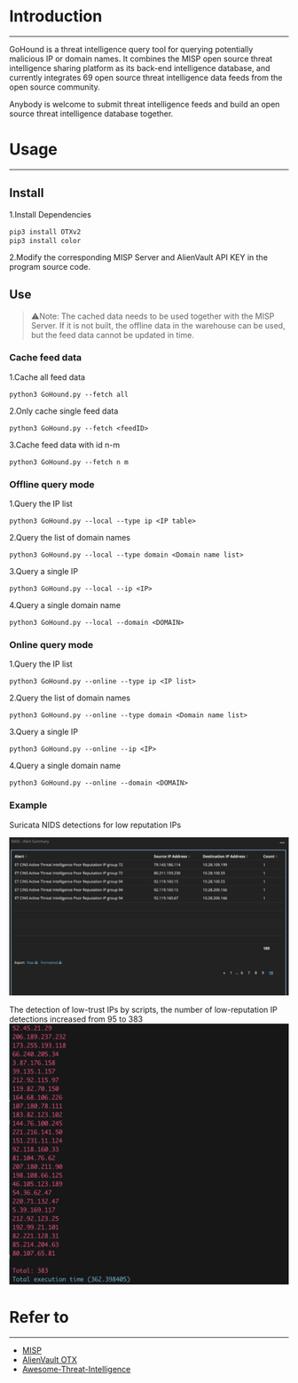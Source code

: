 # Introduction
----

GoHound is a threat intelligence query tool for querying potentially malicious IP or domain names. It combines the MISP open source threat intelligence sharing platform as its back-end intelligence database, and currently integrates 69 open source threat intelligence data feeds from the open source community.

Anybody is welcome to submit threat intelligence feeds and build an open source threat intelligence database together.

# Usage
----

## Install

1.Install Dependencies
```
pip3 install OTXv2
pip3 install color
```
2.Modify the corresponding MISP Server and AlienVault API KEY in the program source code.



## Use
> ⚠️Note: The cached data needs to be used together with the MISP Server. If it is not built, the offline data in the warehouse can be used, but the feed data cannot be updated in time.

### Cache feed data

1.Cache all feed data

```
python3 GoHound.py --fetch all
```

2.Only cache single feed data

```
python3 GoHound.py --fetch <feedID>
```

3.Cache feed data with id n-m

```
python3 GoHound.py --fetch n m
```

### Offline query mode
1.Query the IP list
```
python3 GoHound.py --local --type ip <IP table>
```
2.Query the list of domain names
```
python3 GoHound.py --local --type domain <Domain name list>
```
3.Query a single IP
```
python3 GoHound.py --local --ip <IP>
```
4.Query a single domain name
```
python3 GoHound.py --local --domain <DOMAIN>
```

### Online query mode
1.Query the IP list
```
python3 GoHound.py --online --type ip <IP list>
```
2.Query the list of domain names
```
python3 GoHound.py --online --type domain <Domain name list>
```
3.Query a single IP
```
python3 GoHound.py --online --ip <IP>
```
4.Query a single domain name
```
python3 GoHound.py --online --domain <DOMAIN>
```

### Example

Suricata NIDS detections for low reputation IPs

![Suricata_low_repuation_alerts](./Images/Suricata_low_reputation_alerts.png)

The detection of low-trust IPs by scripts, the number of low-reputation IP detections increased from 95 to 383
![ThreatHound_reputation](./Images/GoHound_reputation.png)




# Refer to

----
- [MISP](https://www.misp-project.org/)
- [AlienVault OTX](https://otx.alienvault.com/api/)
- [Awesome-Threat-Intelligence](https://github.com/hslatman/awesome-threat-intelligence)
